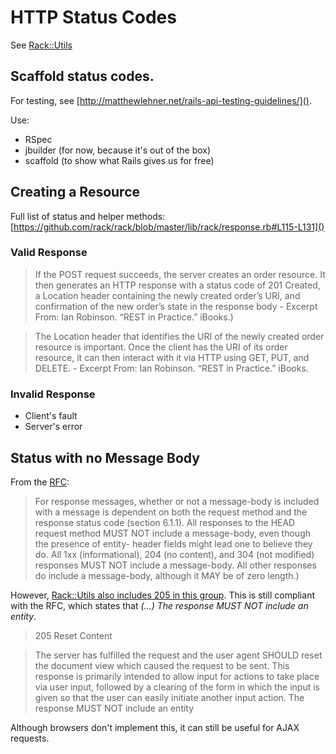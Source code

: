 # HTTP Status Codes

See [Rack::Utils](https://github.com/rack/rack/blob/master/lib/rack/utils.rb#L542-L601)

## Scaffold status codes.

For testing, see [http://matthewlehner.net/rails-api-testing-guidelines/]().

Use:

  * RSpec
  * jbuilder (for now, because it's out of the box)
  * scaffold (to show what Rails gives us for free)


## Creating a Resource

Full list of status and helper methods: [https://github.com/rack/rack/blob/master/lib/rack/response.rb#L115-L131]()


### Valid Response

> If the POST request succeeds, the server creates an order resource. It then generates an HTTP response with a status code of 201 Created, a Location header containing the newly created order’s URI, and confirmation of the new order’s state in the response body - Excerpt From: Ian Robinson. “REST in Practice.” iBooks.)

> The Location header that identifies the URI of the newly created order resource is important. Once the client has the URI of its order resource, it can then interact with it via HTTP using GET, PUT, and DELETE. - Excerpt From: Ian Robinson. “REST in Practice.” iBooks.


### Invalid Response

* Client's fault
* Server's error


## Status with no Message Body

From the [RFC](http://www.ietf.org/rfc/rfc2616.txt): 

> For response messages, whether or not a message-body is included with a message is dependent on both the request method and the response status code (section 6.1.1). All responses to the HEAD request method MUST NOT include a message-body, even though the presence of entity- header fields might lead one to believe they do. All 1xx (informational), 204 (no content), and 304 (not modified) responses MUST NOT include a message-body. All other responses do include a message-body, although it MAY be of zero length.)

However, [Rack::Utils also includes 205 in this group](https://github.com/rack/rack/blob/master/lib/rack/utils.rb#L604). This is still compliant with the RFC, which states that *(...) The response MUST NOT include an entity*.

> 205 Reset Content

>   The server has fulfilled the request and the user agent SHOULD reset
>   the document view which caused the request to be sent. This response
>   is primarily intended to allow input for actions to take place via
>   user input, followed by a clearing of the form in which the input is
>   given so that the user can easily initiate another input action. The
>   response MUST NOT include an entity

Although browsers don't implement this, it can still be useful for AJAX requests.
